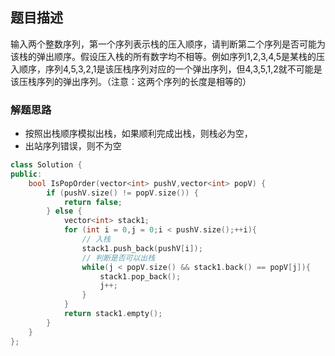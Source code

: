 ## 题目描述
输入两个整数序列，第一个序列表示栈的压入顺序，请判断第二个序列是否可能为该栈的弹出顺序。假设压入栈的所有数字均不相等。例如序列1,2,3,4,5是某栈的压入顺序，序列4,5,3,2,1是该压栈序列对应的一个弹出序列，但4,3,5,1,2就不可能是该压栈序列的弹出序列。（注意：这两个序列的长度是相等的）
### 解题思路
- 按照出栈顺序模拟出栈，如果顺利完成出栈，则栈必为空，
- 出站序列错误，则不为空

```C++
class Solution {
public:
    bool IsPopOrder(vector<int> pushV,vector<int> popV) {
        if (pushV.size() != popV.size()) {
            return false;
        } else {
            vector<int> stack1;
            for (int i = 0,j = 0;i < pushV.size();++i){
                // 入栈
                stack1.push_back(pushV[i]);
                // 判断是否可以出栈
                while(j < popV.size() && stack1.back() == popV[j]){
                    stack1.pop_back();
                    j++;
                }
            }
            return stack1.empty();
        }
    }
};
```